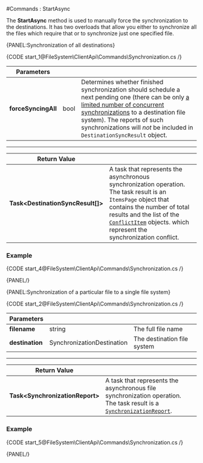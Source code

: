 #Commands : StartAsync

The **StartAsync** method is used to manually force the synchronization to the destinations. It has two overloads that allow you either to synchronize all the files which require that or to synchronize just one specified file.

{PANEL:Synchronization of all destinations}

{CODE start_1@FileSystem\ClientApi\Commands\Synchronization.cs /}

| Parameters | | |
| ------------- | ------------- | ----- |
| **forceSyncingAll** | bool | Determines whether finished synchronization should schedule a next pending one (there can be only [a limited number of concurrent synchronizations](../../../synchronization/configurations#ravensynchronizationconfig) to a destination file system). The reports of such synchronizations will *not* be included in `DestinationSyncResult` object. |


<hr />

| Return Value | |
| ------------- | ------------- |
| **Task&lt;DestinationSyncResult[]&gt;** | A task that represents the asynchronous synchronization operation. The task result is an `ItemsPage` object that contains the number of total results and the list of the [`ConflictItem`](../../../../../glossary/conflict-item) objects. which represent the synchronization conflict. |


### Example

{CODE start_4@FileSystem\ClientApi\Commands\Synchronization.cs /}

{PANEL/}

{PANEL:Synchronization of a particular file to a single file system}

{CODE start_2@FileSystem\ClientApi\Commands\Synchronization.cs /}

| Parameters | | |
| ------------- | ------------- | ----- |
| **filename** | string | The full file name |
| **destination** | SynchronizationDestination | The destination file system |


<hr />

| Return Value | |
| ------------- | ------------- |
| **Task&lt;SynchronizationReport&gt;** | A task that represents the asynchronous file synchronization operation. The task result is a [`SynchronizationReport`](../../../../../glossary/synchronization-report).  |


### Example

{CODE start_5@FileSystem\ClientApi\Commands\Synchronization.cs /}

{PANEL/}

